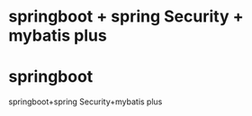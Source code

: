 # springboot + spring Security + mybatis plus

# springboot
springboot+spring Security+mybatis plus
